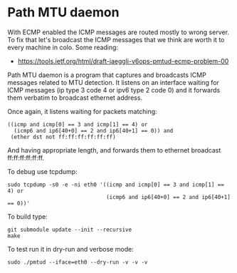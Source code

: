 Path MTU daemon
===============

With ECMP enabled the ICMP messages are routed mostly to wrong
server. To fix that let's broadcast the ICMP messages that we think
are worth it to every machine in colo. Some reading:

  * https://tools.ietf.org/html/draft-jaeggli-v6ops-pmtud-ecmp-problem-00


Path MTU daemon is a program that captures and broadcasts ICMP
messages related to MTU detection. It listens on an interface
waiting for ICMP messages (ip type 3 code 4 or ipv6 type 2 code 0)
and it forwards them verbatim to broadcast ethernet address.

Once again, it listens waiting for packets matching:

    ((icmp and icmp[0] == 3 and icmp[1] == 4) or
      (icmp6 and ip6[40+0] == 2 and ip6[40+1] == 0)) and
     (ether dst not ff:ff:ff:ff:ff:ff)

And having appropriate length, and forwards them to ethernet broadcast
ff:ff:ff:ff:ff:ff.

To debug use tcpdump:

    sudo tcpdump -s0 -e -ni eth0 '((icmp and icmp[0] == 3 and icmp[1] == 4) or
                                   (icmp6 and ip6[40+0] == 2 and ip6[40+1] == 0))'


To build type:

    git submodule update --init --recursive
    make


To test run it in dry-run and verbose mode:

    sudo ./pmtud --iface=eth0 --dry-run -v -v -v

